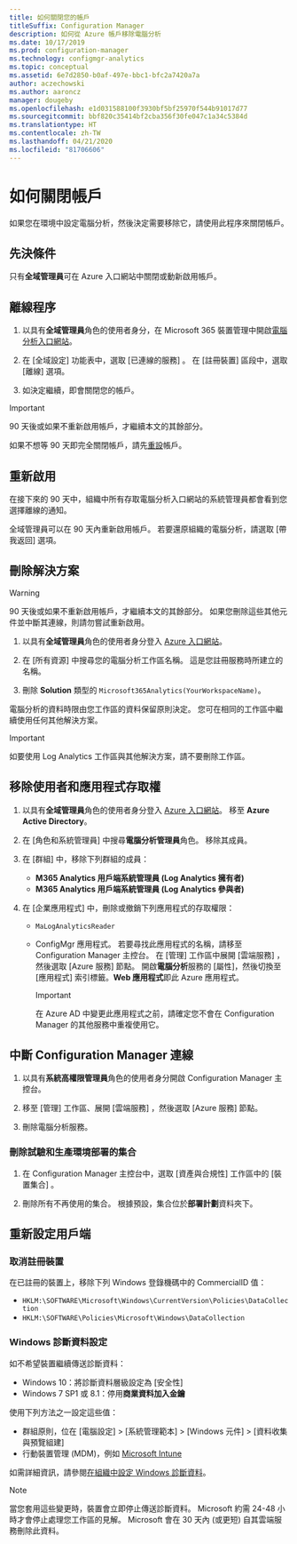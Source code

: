 ```yaml
---
title: 如何關閉您的帳戶
titleSuffix: Configuration Manager
description: 如何從 Azure 帳戶移除電腦分析
ms.date: 10/17/2019
ms.prod: configuration-manager
ms.technology: configmgr-analytics
ms.topic: conceptual
ms.assetid: 6e7d2850-b0af-497e-bbc1-bfc2a7420a7a
author: aczechowski
ms.author: aaroncz
manager: dougeby
ms.openlocfilehash: e1d031588100f3930bf5bf25970f544b91017d77
ms.sourcegitcommit: bbf820c35414bf2cba356f30fe047c1a34c5384d
ms.translationtype: HT
ms.contentlocale: zh-TW
ms.lasthandoff: 04/21/2020
ms.locfileid: "81706606"
---
```

# <a name="how-to-close-your-account"></a>如何關閉帳戶

如果您在環境中設定電腦分析，然後決定需要移除它，請使用此程序來關閉帳戶。

## <a name="prerequisites"></a>先決條件

只有**全域管理員**可在 Azure 入口網站中關閉或動新啟用帳戶。

## <a name="process-to-offboard"></a>離線程序

1. 以具有**全域管理員**角色的使用者身分，在 Microsoft 365 裝置管理中開啟[電腦分析入口網站](https://aka.ms/desktopanalytics)。

1. 在 [全域設定]  功能表中，選取 [已連線的服務]  。 在 [註冊裝置] 區段中，選取 [離線]  選項。

1. 如決定繼續，即會關閉您的帳戶。

> [!Important]
> 90 天後或如果不重新啟用帳戶，才繼續本文的其餘部分。
>
> 如果不想等 90 天即完全關閉帳戶，請先[重設](account-reset.md)帳戶。

## <a name="reactivate"></a>重新啟用

在接下來的 90 天中，組織中所有存取電腦分析入口網站的系統管理員都會看到您選擇離線的通知。

全域管理員可以在 90 天內重新啟用帳戶。 若要還原組織的電腦分析，請選取 [帶我返回]  選項。

## <a name="delete-the-solution"></a>刪除解決方案

> [!Warning]
> 90 天後或如果不重新啟用帳戶，才繼續本文的其餘部分。 如果您刪除這些其他元件並中斷其連線，則請勿嘗試重新啟用。

1. 以具有**全域管理員**角色的使用者身分登入 [Azure 入口網站](https://portal.azure.com)。

1. 在 [所有資源]  中搜尋您的電腦分析工作區名稱。 這是您註冊服務時所建立的名稱。

1. 刪除 **Solution** 類型的 `Microsoft365Analytics(YourWorkspaceName)`。

電腦分析的資料時限由您工作區的資料保留原則決定。 您可在相同的工作區中繼續使用任何其他解決方案。

> [!Important]  
> 如要使用 Log Analytics 工作區與其他解決方案，請不要刪除工作區。

## <a name="remove-user-and-app-access"></a>移除使用者和應用程式存取權

1. 以具有**全域管理員**角色的使用者身分登入 [Azure 入口網站](https://portal.azure.com)。 移至 **Azure Active Directory**。

1. 在 [角色和系統管理員]  中搜尋**電腦分析管理員**角色。 移除其成員。

1. 在 [群組]  中，移除下列群組的成員：

    - **M365 Analytics 用戶端系統管理員 (Log Analytics 擁有者)**
    - **M365 Analytics 用戶端系統管理員 (Log Analytics 參與者)**

1. 在 [企業應用程式]  中，刪除或撤銷下列應用程式的存取權限：

    - `MaLogAnalyticsReader`

    - ConfigMgr 應用程式。 若要尋找此應用程式的名稱，請移至 Configuration Manager 主控台。 在 [管理]  工作區中展開 [雲端服務]  ，然後選取 [Azure 服務]  節點。 開啟**電腦分析**服務的 [屬性]，然後切換至 [應用程式]  索引標籤。**Web 應用程式**即此 Azure 應用程式。

        > [!Important]  
        > 在 Azure AD 中變更此應用程式之前，請確定您不會在 Configuration Manager 的其他服務中重複使用它。

## <a name="disconnect-configuration-manager"></a>中斷 Configuration Manager 連線

1. 以具有**系統高權限管理員**角色的使用者身分開啟 Configuration Manager 主控台。

1. 移至 [管理]  工作區、展開 [雲端服務]  ，然後選取 [Azure 服務]  節點。

1. 刪除電腦分析服務。

### <a name="delete-collections-for-the-pilot-and-production-deployments"></a>刪除試驗和生產環境部署的集合

1. 在 Configuration Manager 主控台中，選取 [資產與合規性]  工作區中的 [裝置集合]  。

1. 刪除所有不再使用的集合。 根據預設，集合位於**部署計劃**資料夾下。  

## <a name="reconfigure-clients"></a>重新設定用戶端

### <a name="unenroll-devices"></a>取消註冊裝置

在已註冊的裝置上，移除下列 Windows 登錄機碼中的 CommercialID 值：

- `HKLM:\SOFTWARE\Microsoft\Windows\CurrentVersion\Policies\DataCollection`
- `HKLM:\SOFTWARE\Policies\Microsoft\Windows\DataCollection`

### <a name="windows-diagnostic-data-configuration"></a>Windows 診斷資料設定

如不希望裝置繼續傳送診斷資料：

- Windows 10：將診斷資料層級設定為 [安全性] 
- Windows 7 SP1 或 8.1：停用**商業資料加入金鑰**

使用下列方法之一設定這些值：

- 群組原則，位在 [電腦設定]   > [系統管理範本]   > [Windows 元件]   > [資料收集與預覽組建] 
- 行動裝置管理 (MDM)，例如 [Microsoft Intune](https://docs.microsoft.com/intune/device-restrictions-windows-10#reporting-and-telemetry)

如需詳細資訊，請參閱[在組織中設定 Windows 診斷資料](https://docs.microsoft.com/windows/privacy/configure-windows-diagnostic-data-in-your-organization)。

> [!NOTE]  
> 當您套用這些變更時，裝置會立即停止傳送診斷資料。 Microsoft 約需 24-48 小時才會停止處理您工作區的見解。 Microsoft 會在 30 天內 (或更短) 自其雲端服務刪除此資料。
